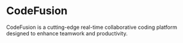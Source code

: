 # CodeFusion
 CodeFusion is a cutting-edge real-time collaborative coding platform designed to enhance teamwork and productivity.
